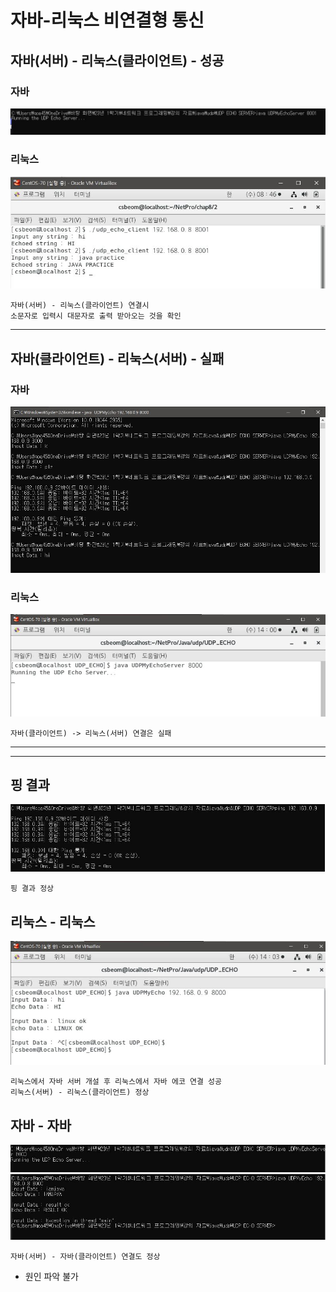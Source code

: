 # 자바-리눅스 비연결형 통신
## 자바(서버) - 리눅스(클라이언트) - 성공
### 자바
![1](/img5/javaudp_server.JPG)
### 리눅스
![1](/img5/linuxudp_client.JPG)

```
자바(서버) - 리눅스(클라이언트) 연결시
소문자로 입력시 대문자로 출력 받아오는 것을 확인
```
---
## 자바(클라이언트) - 리눅스(서버) - 실패
### 자바
![1](/img5/javaudp_client.JPG)
### 리눅스
![1](/img5/linuxudp_server.JPG)
```
자바(클라이언트) -> 리눅스(서버) 연결은 실패
```
---
---
## 핑 결과
![1](/img5/ping_result.JPG)
```
핑 결과 정상
```
## 리눅스 - 리눅스
![1](/img5/java_result.JPG)
```
리눅스에서 자바 서버 개설 후 리눅스에서 자바 에코 연결 성공
리눅스(서버) - 리눅스(클라이언트) 정상
```
## 자바 - 자바
![1](/img5/java_java_server.JPG)
![1](/img5/java_java_client.JPG)
```
자바(서버) - 자바(클라이언트) 연결도 정상
```

* 원인 파악 불가



